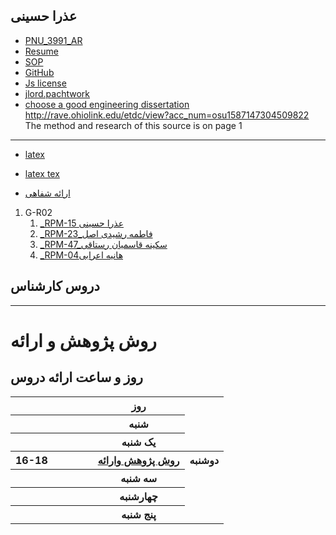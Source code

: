 ## عذرا حسینی
- [PNU_3991_AR](https://github.com/ozrahosseini/PNU-3991-AR)
- [Resume](https://ozrahosseini.github.io/) 
- [SOP](https://ozrahosseini.github.io/SOP/)
- [GitHub](https://github.com/ozrahosseini/)
- [Js license](https://github.com/ozrahosseini/PNU_3991_AR/blob/main/JavaScript_certificate.jpg)
- [jlord.pachtwork](https://github.com/ozrahosseini/PNU_3991_AR/blob/main/%DB%B2%DB%B0%DB%B2%DB%B0%DB%B1%DB%B1%DB%B2%DB%B0_%DB%B2%DB%B1%DB%B2%DB%B9%DB%B3%DB%B4.jpg)
- [choose a good engineering dissertation](https://github.com/ozrahosseini/PNU_3991_AR/blob/main/Dissertation_Thesis_Yuxiao_Zhao0417.pdf)
http://rave.ohiolink.edu/etdc/view?acc_num=osu1587147304509822
The method and research of this source is on page 1
------------------------------
- [latex](https://github.com/ozrahosseini/PNU_3991_AR/blob/main/e.hosseini1.pdf)


- [latex tex](https://github.com/ozrahosseini/PNU_3991_AR/blob/main/e.hosseini1.tex)

- [ارائه شفاهی](https://drive.google.com/file/d/13LltC2lBeKbuYPOifS5uz2oE-TY00reY/view?usp=drivesdk)


1. G-R02
   1. [_RPM-15 عذرا حسینی](https://github.com/AliRazavi-edu/PNU_3991/tree/master/_BSc/UserInterfaceDesgin/05_%D9%85%D8%B9%D8%B5%D9%88%D9%85%D9%87%20%D8%A8%D8%A7%D8%A8%D8%A7%20%D8%A8%D8%A7%D9%82%D8%B1%D9%8A)           
    1. [_RPM-23_فاطمه  رشیدی اصل](https://github.com/AliRazavi-edu/PNU_3991/tree/master/_BSc/UserInterfaceDesgin/05_%D9%85%D8%B9%D8%B5%D9%88%D9%85%D9%87%20%D8%A8%D8%A7%D8%A8%D8%A7%20%D8%A8%D8%A7%D9%82%D8%B1%D9%8A)    
    1. [_RPM-47_سکینه قاسمیان رستاقی](https://github.com/AliRazavi-edu/PNU_3991/tree/master/_BSc/UserInterfaceDesgin/15_%D9%85%D8%B9%D8%B5%D9%88%D9%85%D9%87%20%D8%B1%D8%B6%D8%A7%D9%8A%D9%8A)    
    1. [_RPM-04هانیه اعرابی ](https://github.com/AliRazavi-edu/PNU_3991/tree/master/_BSc/UserInterfaceDesgin/34_%D8%B5%D8%A8%D8%A7%20%D9%85%D8%B5%D9%81%D8%A7)    
      


## دروس کارشناس
-------------
# </s> </s> روش  پژوهش و ارائه
## روز و ساعت ارائه دروس

<table style="width:100%">
  <tr>
    <th ></th>
    <th ></th>
    <th ></th>
    <th></th>
    <th></th>
    <th>روز</th>
  </tr>
  <tr>
    <th ></th>
    <th ></th>
    <th ></th>
    <th></th>
    <th></th>
    <th>شنبه</th>
  </tr>
   <tr>
    <th ></th>
    <th ></th>  
    <th></th>
    <th ></th>
    <th></th>
    <th>یک شنبه</th>
  </tr>
   <tr>
     <th >16-18</th>
     <th ></th>
     <th></th>
     <th></th>
     <th></th>
   <th><a href="github.com/AliRazavi-edu/PNU-3991/tree/master/-BSc/UserInterfaceDesgin"> روش پژوهش وارائه  
    <th>دوشنبه</th>
  </tr>
   <tr>
    <th ></th>
    <th ></th>
    <th></th>
    <th></th> 
    <th></th>
    <th>سه شنبه</th>
  </tr>
   <tr>
    <th ></th>
    <th ></th>
    <th></th>
    <th></th>
     <th ></th>
    <th>چهارشنبه</th>
  </tr>
   <tr>
   <th ></th>
    <th ></th>
     <th ></th>
     <th ></th>
     <th><a></a></th>
    <th>پنج شنبه</th>
  </tr>
</table>

    
